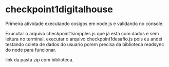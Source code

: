 # checkpoint1digitalhouse
Primeira atividade executando cosigos em node js e validando no console.

Exucutar o arquivo checkpoint1simpples.js que já esta com dados e sem leitura no terminal.
executar o arquivo checkpoint1desafio.js pois eu andei testando coleta de dados do usuario porem precisa da biblioteca readsync do node para funcionar.

link da pasta zip com biblioteca.
